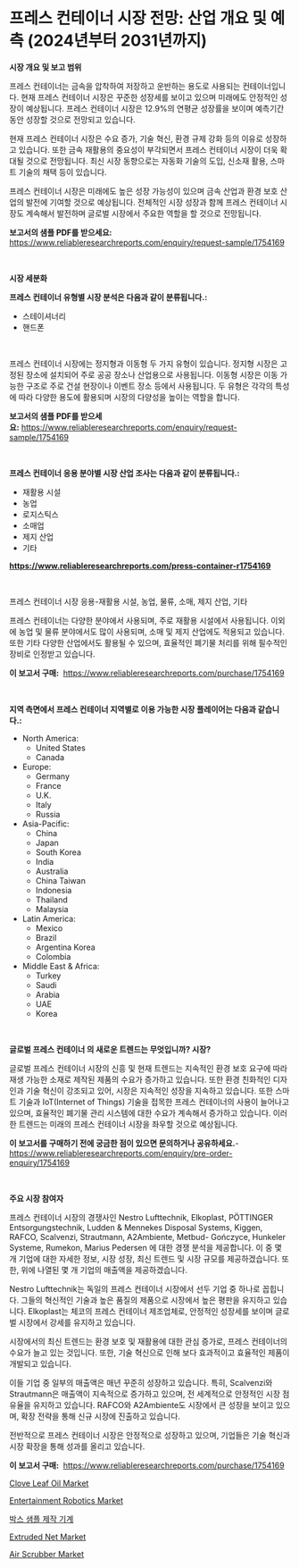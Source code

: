 <p><h1>프레스 컨테이너 시장 전망: 산업 개요 및 예측 (2024년부터 2031년까지)</h1></p><p><strong>시장 개요 및 보고 범위</strong></p>
<p><p>프레스 컨테이너는 금속을 압착하여 저장하고 운반하는 용도로 사용되는 컨테이너입니다. 현재 프레스 컨테이너 시장은 꾸준한 성장세를 보이고 있으며 미래에도 안정적인 성장이 예상됩니다. 프레스 컨테이너 시장은 12.9%의 연평균 성장률을 보이며 예측기간 동안 성장할 것으로 전망되고 있습니다.</p><p>현재 프레스 컨테이너 시장은 수요 증가, 기술 혁신, 환경 규제 강화 등의 이유로 성장하고 있습니다. 또한 금속 재활용의 중요성이 부각되면서 프레스 컨테이너 시장이 더욱 확대될 것으로 전망됩니다. 최신 시장 동향으로는 자동화 기술의 도입, 신소재 활용, 스마트 기술의 채택 등이 있습니다.</p><p>프레스 컨테이너 시장은 미래에도 높은 성장 가능성이 있으며 금속 산업과 환경 보호 산업의 발전에 기여할 것으로 예상됩니다. 전체적인 시장 성장과 함께 프레스 컨테이너 시장도 계속해서 발전하며 글로벌 시장에서 주요한 역할을 할 것으로 전망됩니다.</p></p>
<p><strong>보고서의 샘플 PDF를 받으세요:</strong> <a href="https://www.reliableresearchreports.com/enquiry/request-sample/1754169">https://www.reliableresearchreports.com/enquiry/request-sample/1754169</a></p>
<p>&nbsp;</p>
<p><strong>시장 세분화</strong></p>
<p><strong>프레스 컨테이너 유형별 시장 분석은 다음과 같이 분류됩니다.:</strong></p>
<p><ul><li>스테이셔너리</li><li>핸드폰</li></ul></p>
<p>&nbsp;</p>
<p><p>프레스 컨테이너 시장에는 정지형과 이동형 두 가지 유형이 있습니다. 정지형 시장은 고정된 장소에 설치되어 주로 공공 장소나 산업용으로 사용됩니다. 이동형 시장은 이동 가능한 구조로 주로 건설 현장이나 이벤트 장소 등에서 사용됩니다. 두 유형은 각각의 특성에 따라 다양한 용도에 활용되며 시장의 다양성을 높이는 역할을 합니다.</p></p>
<p><strong>보고서의 샘플 PDF를 받으세요:</strong>&nbsp;<a href="https://www.reliableresearchreports.com/enquiry/request-sample/1754169">https://www.reliableresearchreports.com/enquiry/request-sample/1754169</a></p>
<p>&nbsp;</p>
<p><strong> 프레스 컨테이너 응용 분야별 시장 산업 조사는 다음과 같이 분류됩니다.:</strong></p>
<p><ul><li>재활용 시설</li><li>농업</li><li>로지스틱스</li><li>소매업</li><li>제지 산업</li><li>기타</li></ul></p>
<p><strong><a href="https://www.reliableresearchreports.com/press-container-r1754169">https://www.reliableresearchreports.com/press-container-r1754169</a></strong></p>
<p>&nbsp;</p>
<p><p>프레스 컨테이너 시장 응용-재활용 시설, 농업, 물류, 소매, 제지 산업, 기타</p><p>프레스 컨테이너는 다양한 분야에서 사용되며, 주로 재활용 시설에서 사용됩니다. 이외에 농업 및 물류 분야에서도 많이 사용되며, 소매 및 제지 산업에도 적용되고 있습니다. 또한 기타 다양한 산업에서도 활용될 수 있으며, 효율적인 폐기물 처리를 위해 필수적인 장비로 인정받고 있습니다.</p></p>
<p><strong>이 보고서 구매:</strong>&nbsp; <a href="https://www.reliableresearchreports.com/purchase/1754169">https://www.reliableresearchreports.com/purchase/1754169</a></p>
<p>&nbsp;</p>
<p><strong>지역 측면에서 프레스 컨테이너 지역별로 이용 가능한 시장 플레이어는 다음과 같습니다.:</strong></p>
<p><ul>
    <li>
        North America:
        <ul>
            <li>United States</li>
            <li>Canada</li>
        </ul>
    </li>
    <li>
        Europe:
        <ul>
            <li>Germany</li>
            <li>France</li>
            <li>U.K.</li>
            <li>Italy</li>
            <li>Russia</li>
        </ul>
    </li>
    <li>
        Asia-Pacific:
        <ul>
            <li>China</li>
            <li>Japan</li>
            <li>South Korea</li>
            <li>India</li>
            <li>Australia</li>
            <li>China Taiwan</li>
            <li>Indonesia</li>
            <li>Thailand</li>
            <li>Malaysia</li>
        </ul>
    </li>
    <li>
        Latin America:
        <ul>
            <li>Mexico</li>
            <li>Brazil</li>
            <li>Argentina Korea</li>
            <li>Colombia</li>
        </ul>
    </li>
    <li>
        Middle East & Africa:
        <ul>
            <li>Turkey</li>
            <li>Saudi</li>
            <li>Arabia</li>
            <li>UAE</li>
            <li>Korea</li>
        </ul>
    </li>
    </ul></p>
<p>&nbsp;</p>
<p><strong>글로벌 프레스 컨테이너 의 새로운 트렌드는 무엇입니까? 시장?</strong></p>
<p><p>글로벌 프레스 컨테이너 시장의 신흥 및 현재 트렌드는 지속적인 환경 보호 요구에 따라 재생 가능한 소재로 제작된 제품의 수요가 증가하고 있습니다. 또한 환경 친화적인 디자인과 기술 혁신이 강조되고 있어, 시장은 지속적인 성장을 지속하고 있습니다. 또한 스마트 기술과 IoT(Internet of Things) 기술을 접목한 프레스 컨테이너의 사용이 늘어나고 있으며, 효율적인 폐기물 관리 시스템에 대한 수요가 계속해서 증가하고 있습니다. 이러한 트렌드는 미래의 프레스 컨테이너 시장을 좌우할 것으로 예상됩니다.</p></p>
<p><strong>이 보고서를 구매하기 전에 궁금한 점이 있으면 문의하거나 공유하세요.</strong>- <a href="https://www.reliableresearchreports.com/enquiry/pre-order-enquiry/1754169">https://www.reliableresearchreports.com/enquiry/pre-order-enquiry/1754169</a></p>
<p>&nbsp;</p>
<p><strong>주요 시장 참여자</strong></p>
<p><p>프레스 컨테이너 시장의 경쟁사인 Nestro Lufttechnik, Elkoplast, PÖTTINGER Entsorgungstechnik, Ludden & Mennekes Disposal Systems, Kiggen, RAFCO, Scalvenzi, Strautmann, A2Ambiente, Metbud- Gończyce, Hunkeler Systeme, Rumekon, Marius Pedersen 에 대한 경쟁 분석을 제공합니다. 이 중 몇 개 기업에 대한 자세한 정보, 시장 성장, 최신 트렌드 및 시장 규모를 제공하겠습니다. 또한, 위에 나열된 몇 개 기업의 매출액을 제공하겠습니다.</p><p>Nestro Lufttechnik는 독일의 프레스 컨테이너 시장에서 선두 기업 중 하나로 꼽힙니다. 그들의 혁신적인 기술과 높은 품질의 제품으로 시장에서 높은 평판을 유지하고 있습니다. Elkoplast는 체코의 프레스 컨테이너 제조업체로, 안정적인 성장세를 보이며 글로벌 시장에서 강세를 유지하고 있습니다. </p><p>시장에서의 최신 트렌드는 환경 보호 및 재활용에 대한 관심 증가로, 프레스 컨테이너의 수요가 늘고 있는 것입니다. 또한, 기술 혁신으로 인해 보다 효과적이고 효율적인 제품이 개발되고 있습니다.</p><p>이들 기업 중 일부의 매출액은 매년 꾸준히 성장하고 있습니다. 특히, Scalvenzi와 Strautmann은 매출액이 지속적으로 증가하고 있으며, 전 세계적으로 안정적인 시장 점유율을 유지하고 있습니다. RAFCO와 A2Ambiente도 시장에서 큰 성장을 보이고 있으며, 확장 전략을 통해 신규 시장에 진출하고 있습니다. </p><p>전반적으로 프레스 컨테이너 시장은 안정적으로 성장하고 있으며, 기업들은 기술 혁신과 시장 확장을 통해 성과를 올리고 있습니다.</p></p>
<p><strong>이 보고서 구매:</strong>&nbsp;&nbsp;<a href="https://www.reliableresearchreports.com/purchase/1754169">https://www.reliableresearchreports.com/purchase/1754169</a></p>
<p><p><a href="https://issuu.com/reportprime-2/docs/clove-leaf-oil-market-size-2030.pptx">Clove Leaf Oil Market</a></p><p><a href="https://view.publitas.com/reportprime-1/entertainment-robotics-market-trends-and-market-analysis-forecasted-for-period-2024-2031/">Entertainment Robotics Market</a></p><p><a href="https://github.com/BrettWeberrt8767765/Market-Research-Report-List-1/blob/main/271517525268.md">박스 샘플 제작 기계</a></p><p><a href="https://www.linkedin.com/pulse/extruded-net-market-size-share-amp-trends-analysis-report-application-kkfec?trackingId=ubUHf8y2zx3bA6PwG6hSZg%3D%3D">Extruded Net Market</a></p><p><a href="https://github.com/yoshih12/Market-Research-Report-List-2/blob/main/air-scrubber-market.md">Air Scrubber Market</a></p></p>